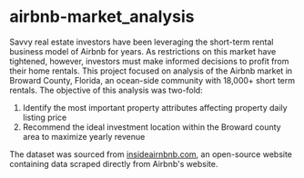 # airbnb-market_analysis

Savvy real estate investors have been leveraging the short-term rental business model of Airbnb for years. As restrictions on this market have tightened, however, investors must make informed decisions to profit from their home rentals. This project focused on analysis of the Airbnb market in Broward County, Florida, an ocean-side community with 18,000+ short term rentals. The objective of this analysis was two-fold:  

1) Identify the most important property attributes affecting property daily listing price 
2) Recommend the ideal investment location within the Broward county area to maximize yearly revenue  

The dataset was sourced from [insideairnbnb.com](https://insideairbnb.com/get-the-data/), an open-source website containing data scraped directly from Airbnb's website. 
